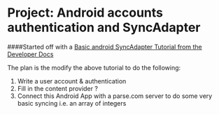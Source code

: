 
# Project: Android accounts authentication and SyncAdapter

####Started off with a [Basic android SyncAdapter Tutorial from the Developer Docs](https://developer.android.com/training/sync-adapters/creating-sync-adapter.html)

The plan is the modify the above tutorial to do the following:

1. Write a user account & authentication
2. Fill in the content provider ?
3. Connect this Android App with a parse.com server to do some very basic syncing i.e. an array of integers
